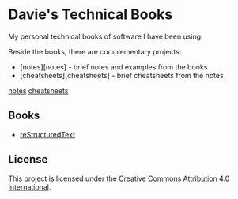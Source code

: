 # Davie's Technical Books

My personal technical books of software I have been using.

Beside the books, there are complementary projects:

* [notes][notes] - brief notes and examples from the books
* [cheatsheets][cheatsheets] - brief cheatsheets from the notes

[notes](https://github.com/daviebadger/notes)
[cheatsheets](https://github.com/daviebadger/cheatsheets)

## Books

* [reStructuredText](restructuredtext/restructuredtext.rst)

## License

This project is licensed under the [Creative Commons Attribution 4.0 International](LICENSE).
